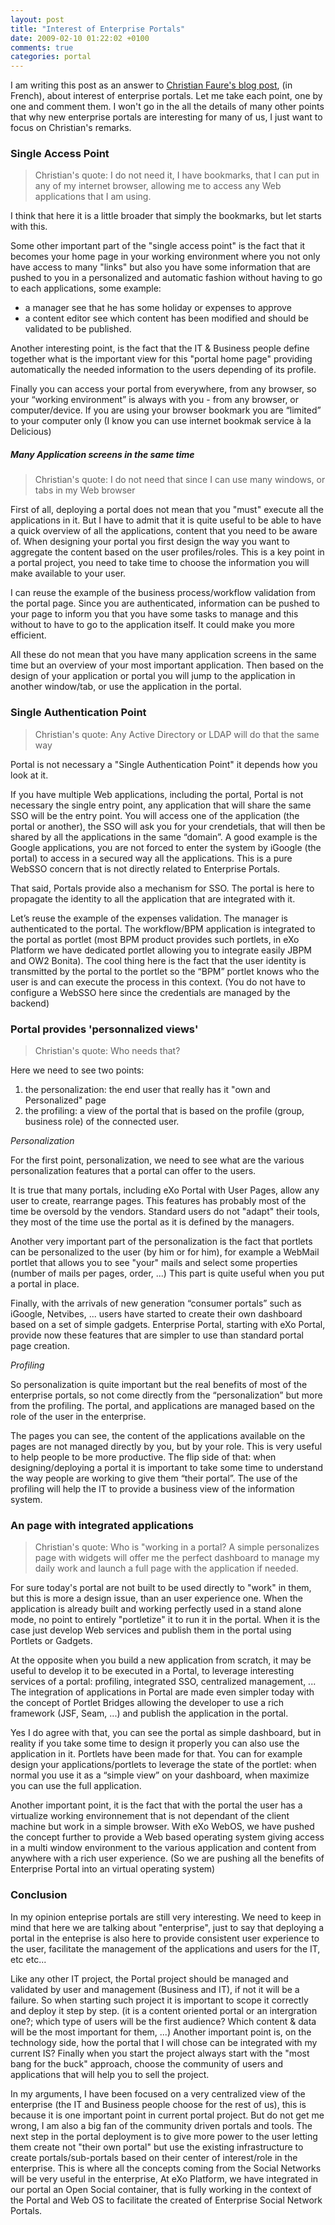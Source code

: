```yaml
---
layout: post
title: "Interest of Enterprise Portals"
date: 2009-02-10 01:22:02 +0100
comments: true
categories: portal
---
```

I am writing this post as an answer to [Christian Faure's blog post](http://www.christian-faure.net/2009/01/31/de-linteret-dun-portail-dentreprise/), (in French), about interest of enterprise portals. Let me take each point, one by one and comment them. I won't go in the all the details of many other points that why new enterprise portals are interesting for many of us, I just want to focus on Christian's remarks.

<!-- more -->

### Single Access Point

> Christian's quote: I do not need it, I have bookmarks, that I can put in any of my internet browser, allowing me to access any Web applications that I am using.

I think that here it is a little broader that simply the bookmarks, but let starts with this.

Some other important part of the "single access point" is the fact that it becomes your home page in your working environment where you not only have access to many "links"  but also you have some information that are pushed to you in a personalized and automatic fashion without having to go to each applications, some example:

* a manager see that he has some holiday or expenses to approve
* a content editor see which content has been modified and should be validated to be published.

Another interesting point, is the fact that the IT &amp; Business people define together what is the important view for this "portal home page" providing automatically the needed information to the users depending of its profile.

Finally you can access your portal from everywhere, from any browser, so your “working environment” is always with you - from any browser, or computer/device. If you are using your browser bookmark you are “limited” to your computer only (I know you can use internet bookmak service à la Delicious)

##### Many Application screens in the same time

> Christian's quote: I do not need that since I can use many windows, or tabs in my Web browser

First of all, deploying a portal does not mean that you "must" execute all the applications in it. But I have to admit that it is quite useful to be able to have a quick overview of all the applications, content that you need to be aware of. When designing your portal you first design the way you want to aggregate the content based on the user profiles/roles. This is a key point in a portal project, you need to take time to choose the information you will make available to your user.

I can reuse the example of the business process/workflow validation from the portal page. Since you are authenticated, information can be pushed to your page to inform you that you have some tasks to manage and this without to have to go to the application itself. It could make you more efficient.

All these do not mean that you have many application screens in the same time but an overview of your most important application. Then based on the design of your application or portal you will jump to the application in another window/tab, or use the application in the portal.

### Single Authentication Point

> Christian's quote:  Any Active Directory or LDAP will do that the same way

Portal is not necessary a "Single Authentication Point" it depends how you look at it.

If you have multiple Web applications, including the portal, Portal is not necessary the single entry point, any application that will share the same SSO will be the entry point. You will access one of the application (the portal or another), the SSO will ask you for your crendetials, that will then be shared by all the applications in the same “domain”.  A good example is the Google applications, you are not forced to enter the system by iGoogle (the portal) to access in a secured way all the applications. This is a pure WebSSO concern that is not directly related to Enterprise Portals.

That said, Portals provide also a mechanism for SSO. The portal is here to propagate the identity to all the application that are integrated with it.

Let’s reuse the example of the expenses validation. The manager is authenticated to the portal. The workflow/BPM application is integrated to the portal as portlet (most BPM product provides such portlets, in eXo Platform we have dedicated portlet allowing you to integrate easily JBPM and OW2 Bonita). The cool thing here is the fact that the user identity is transmitted by the portal to the portlet so the “BPM” portlet knows who the user is and can execute the process in this context.  (You do not have to configure a WebSSO here since the credentials are managed by the backend)

### Portal provides 'personnalized views'

> Christian's quote:  Who needs that?

Here we need to see two points:

1. the personalization: the end user that really has it "own and Personalized" page
2. the profiling: a view of the portal that is based on the profile (group, business role) of the connected user.

*Personalization*

For the first point, personalization, we need to see what are the various personalization features that a portal can offer to the users.

It is true that many portals, including eXo Portal with User Pages, allow any user to create, rearrange pages. This features has probably most of the time be oversold by the vendors. Standard users do not "adapt" their tools, they most of the time use the portal as it is defined by the managers.

Another very important part of the personalization is the fact that portlets can be personalized to the user (by him or for him), for example a WebMail portlet that allows you to see "your" mails and select some properties (number of mails per pages, order, ...) This part is quite useful when you put a portal in place.

Finally, with the arrivals of new generation “consumer portals” such as iGoogle, Netvibes, ... users have started to create their own dashboard based on a set of simple gadgets. Enterprise Portal, starting with eXo Portal, provide now these features that are simpler to use than standard portal page creation.

*Profiling*

So personalization is quite important but the real benefits of most of the enterprise portals, so not come directly from the “personalization” but more from the profiling. The portal, and applications are managed based on the role of the user in the enterprise.

The pages you can see, the content of the applications available on the pages are not managed directly by you, but by your role. This is very useful to help people to be more productive. The flip side of that: when designing/deploying a portal it is important to take some time to understand the way people are working to give them “their portal”. The use of the profiling will help the IT to provide a business view of the information system.

### An page with integrated applications

> Christian's quote:  Who is "working in a portal? A simple personalizes page with widgets will offer me the perfect dashboard to manage my daily work and launch a full page with the application if needed.

For sure today's portal are not built to be used directly to "work" in them, but this is more a design issue, than an user experience one. When the application is already built and working perfectly used in a stand alone mode, no point to entirely "portletize" it to run it in the portal. When it is the case just develop Web services and publish them in the portal using Portlets or Gadgets.

At the opposite when you build a new application from scratch, it may be useful to develop it to be executed in a Portal, to leverage interesting services of a portal: profiling, integrated SSO, centralized management, ... The integration of applications in Portal are made even simpler today with the concept of Portlet Bridges allowing the developer to use a rich framework (JSF, Seam, ...) and publish the application in the portal.

Yes I do agree with that, you can see the portal as simple dashboard, but in reality if you take some time to design it properly you can also use the application in it. Portlets have been made for that. You can for example design your applications/portlets to leverage the state of the portlet: when normal you use it as a “simple view” on your dashboard, when maximize you can use the full application.

Another important point, it is the fact that with the portal the user has a virtualize working environnement that is not dependant of the client machine but work in a simple browser. With eXo WebOS, we have pushed the concept further to provide a Web based operating system giving access in a multi window environment to the various application and content from anywhere with a rich user experience. (So we are pushing all the benefits of Enterprise Portal into an virtual operating system)

### Conclusion

In my opinion enteprise portals are still very interesting. We need to keep in mind that here we are talking about "enterprise", just to say that deploying a portal in the enteprise is also here to provide consistent user experience to the user, facilitate the management of the applications and users for the IT, etc etc...

Like any other IT project, the Portal project should be managed and validated by user and management (Business and IT), if not it will be a failure. So when starting such project it is important to scope it correctly and deploy it step by step. (it is a content oriented portal or an intergration one?; which type of users will be the first audience? Which content &amp; data will be the most important for them, ...) Another important point is, on the technology side, how the portal that I will chose can be integrated with my current IS?  Finally when you start the project always start with the "most bang for the buck" approach, choose the community of users and applications that will help you to sell the project.

In my arguments, I have been focused on a very centralized view of the enterprise (the IT and Business people choose for the rest of us), this is because it is one important point in current portal project. But do not get me wrong, I am also a big fan of the community driven portals and tools. The next step in the portal deployment is to give more power to the user letting them create not "their own portal" but use the existing infrastructure to create portals/sub-portals based on their center of interest/role in the enterprise. This is where all the concepts coming from the Social Networks will be very useful in the enterprise, At eXo Platform, we have integrated in our portal an Open Social container, that is fully working in the context of the Portal and Web OS to facilitate the created of Enterprise Social Network Portals.
